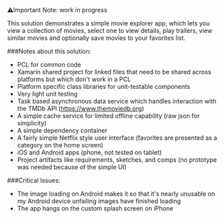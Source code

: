 ⚠️Important Note: work in progress

This solution demonstrates a simple movie explorer app, which lets you view a collection of movies, select one to view details, play trailers, view similar movies and optionally save movies to your favorites list. 

###Notes about this solution:
* PCL for common code
* Xamarin shared project for linked files that need to be shared across platforms but which don't work in a PCL
* Platform specific class libraries for unit-testable components
* Very light unit testing
* Task based asynchronous data service which handles interaction with the TMDb API (https://www.themoviedb.org)
* A simple cache service for limited offline capability (raw json for simplicity)
* A simple dependency container
* A fairly simple Netflix style user interface (favorites are presented as a category on the home screen)
* iOS and Android apps (phone, not tested on tablet) 
* Project artifacts like requirements, sketches, and comps (no prototype was needed because of the simple UI)

###Critical Issues:
* The image loading on Android makes it so that it's nearly unusable on my Android device unfailing images have finished loading
* The app hangs on the custom splash screen on iPhone
